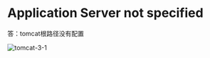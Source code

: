# Application Server not specified

答：tomcat根路径没有配置

![tomcat-3-1](https://s2.ax1x.com/2020/01/08/l2ik4K.png)

<comment/>
